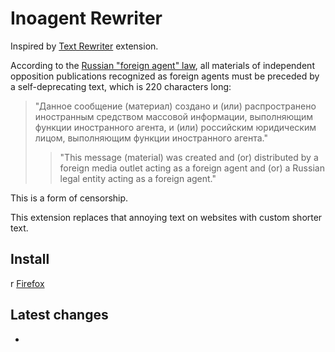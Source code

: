 # Inoagent Rewriter

Inspired by [Text Rewriter](https://addons.mozilla.org/en-US/firefox/addon/text-rewriter/) extension.

According to the [Russian "foreign agent" law](https://en.wikipedia.org/wiki/Russian_foreign_agent_law), all materials of independent opposition publications recognized as foreign agents must be preceded by a self-deprecating text, which is 220 characters long:

> "Данное сообщение (материал) создано и (или) распространено иностранным средством  массовой информации, выполняющим функции иностранного агента, и (или) российским юридическим лицом, выполняющим функции иностранного агента."
>> "This message (material) was created and (or) distributed by a foreign media outlet acting as a foreign agent and (or) a Russian legal entity acting as a foreign agent."

This is a form of censorship. 
  
This extension replaces that annoying text on websites with custom shorter text.  

## Install
r
[Firefox](https://addons.mozilla.org/en-US/firefox/addon/inoagent-rewriter/)


## Latest changes
- 
